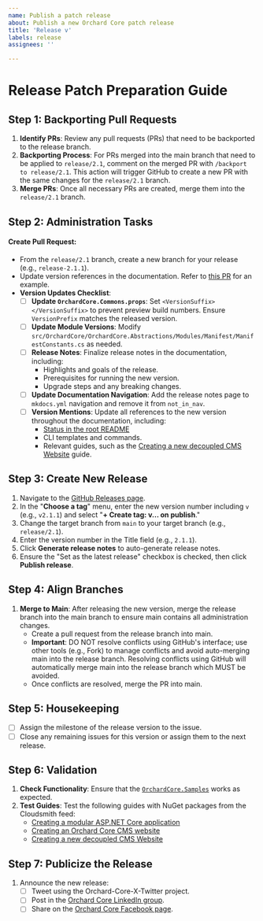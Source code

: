 ```yaml
---
name: Publish a patch release
about: Publish a new Orchard Core patch release
title: 'Release v'
labels: release
assignees: ''

---
```


# Release Patch Preparation Guide

## Step 1: Backporting Pull Requests

1. **Identify PRs**: Review any pull requests (PRs) that need to be backported to the release branch.
2. **Backporting Process**: For PRs merged into the main branch that need to be applied to `release/2.1`, comment on the merged PR with `/backport to release/2.1`. This action will trigger GitHub to create a new PR with the same changes for the `release/2.1` branch.
3. **Merge PRs**: Once all necessary PRs are created, merge them into the `release/2.1` branch.

## Step 2: Administration Tasks

#### Create Pull Request:

   - From the `release/2.1` branch, create a new branch for your release (e.g., `release-2.1.1`).
   - Update version references in the documentation. Refer to [this PR](https://github.com/OrchardCMS/OrchardCore/pull/17065/files) for an example.
   - **Version Updates Checklist**:
     - [ ] **Update `OrchardCore.Commons.props`**: Set `<VersionSuffix></VersionSuffix>` to prevent preview build numbers. Ensure `VersionPrefix` matches the released version.
     - [ ] **Update Module Versions**: Modify `src/OrchardCore/OrchardCore.Abstractions/Modules/Manifest/ManifestConstants.cs` as needed.
     - [ ] **Release Notes**: Finalize release notes in the documentation, including:
       - Highlights and goals of the release.
       - Prerequisites for running the new version.
       - Upgrade steps and any breaking changes.
     - [ ] **Update Documentation Navigation**: Add the release notes page to `mkdocs.yml` navigation and remove it from `not_in_nav`.
     - [ ] **Version Mentions**: Update all references to the new version throughout the documentation, including:
       - [Status in the root README](https://docs.orchardcore.net/en/latest/#status)
       - CLI templates and commands.
       - Relevant guides, such as the [Creating a new decoupled CMS Website](https://docs.orchardcore.net/en/latest/guides/decoupled-cms/) guide.

## Step 3: Create New Release

1. Navigate to the [GitHub Releases page](https://github.com/OrchardCMS/OrchardCore/releases/new).
2. In the "**Choose a tag**" menu, enter the new version number including `v` (e.g., `v2.1.1`) and select "**+ Create tag: v... on publish**."
3. Change the target branch from `main` to your target branch (e.g., `release/2.1`).
4. Enter the version number in the Title field (e.g., `2.1.1`).
5. Click **Generate release notes** to auto-generate release notes.
6. Ensure the "Set as the latest release" checkbox is checked, then click **Publish release**.

## Step 4: Align Branches

1. **Merge to Main**: After releasing the new version, merge the release branch into the main branch to ensure main contains all administration changes.
   - Create a pull request from the release branch into main.
   - **Important**: DO NOT resolve conflicts using GitHub's interface; use other tools (e.g., Fork) to manage conflicts and avoid auto-merging main into the release branch. Resolving conflicts using GitHub will automatically merge main into the release branch which MUST be avoided.
   - Once conflicts are resolved, merge the PR into main.

## Step 5: Housekeeping

- [ ] Assign the milestone of the release version to the issue.
- [ ] Close any remaining issues for this version or assign them to the next release.

## Step 6: Validation

1. **Check Functionality**: Ensure that the [`OrchardCore.Samples`](https://github.com/OrchardCMS/OrchardCore.Samples) works as expected.
2. **Test Guides**: Test the following guides with NuGet packages from the Cloudsmith feed:
   - [Creating a modular ASP.NET Core application](https://docs.orchardcore.net/en/latest/guides/create-modular-application-mvc/)
   - [Creating an Orchard Core CMS website](https://docs.orchardcore.net/en/latest/guides/create-cms-application/)
   - [Creating a new decoupled CMS Website](https://docs.orchardcore.net/en/latest/guides/decoupled-cms/)

## Step 7: Publicize the Release

1. Announce the new release:
   - [ ] Tweet using the Orchard-Core-X-Twitter project.
   - [ ] Post in the [Orchard Core LinkedIn group](https://www.linkedin.com/groups/13605669/).
   - [ ] Share on the [Orchard Core Facebook page](https://www.facebook.com/OrchardCore/).
